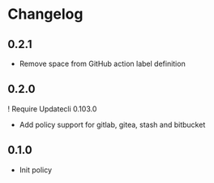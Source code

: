 # Changelog

## 0.2.1

* Remove space from GitHub action label definition

## 0.2.0

! Require Updatecli 0.103.0

* Add policy support for gitlab, gitea, stash and bitbucket

## 0.1.0

* Init policy
